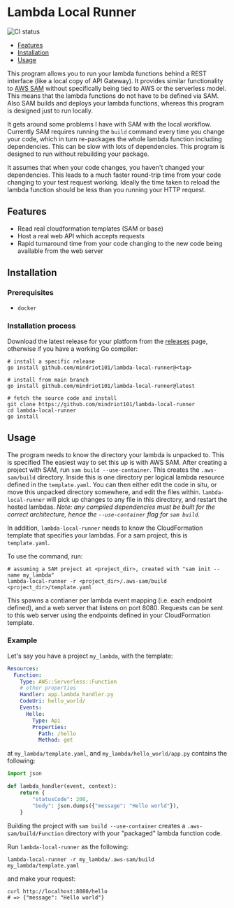 # Lambda Local Runner

![CI status](https://github.com/mindriot101/lambda-local-runner/actions/workflows/go.yml/badge.svg?branch=main)

- [Features](#features)
- [Installation](#installation)
- [Usage](#usage)

This program allows you to run your lambda functions behind a REST interface (like a local copy of API Gateway). It provides similar functionality to [AWS SAM][aws-sam] without specifically being tied to AWS or the serverless model. This means that the lambda functions do not have to be defined via SAM. Also SAM builds and deploys your lambda functions, whereas this program is designed just to run locally.

It gets around some problems I have with SAM with the local workflow. Currently SAM requires running the `build` command every time you change your code, which in turn re-packages the whole lambda function including dependencies. This can be slow with lots of dependencies. This program is designed to run without rebuilding your package.

It assumes that when your code changes, you haven't changed your dependencies. This leads to a much faster round-trip time from your code changing to your test request working. Ideally the time taken to reload the lambda function should be less than you running your HTTP request.

## Features

- Read real cloudformation templates (SAM or base)
- Host a real web API which accepts requests
- Rapid turnaround time from your code changing to the new code being available from the web server

## Installation

### Prerequisites

- `docker`

### Installation process

Download the latest release for your platform from the [releases] page, otherwise if you have a working Go compiler:

```
# install a specific release
go install github.com/mindriot101/lambda-local-runner@<tag>

# install from main branch
go install github.com/mindriot101/lambda-local-runner@latest

# fetch the source code and install
git clone https://github.com/mindriot101/lambda-local-runner
cd lambda-local-runner
go install
```

## Usage

The program needs to know the directory your lambda is unpacked to. This is specified The easiest way to set this up is with AWS SAM. After creating a project with SAM, run `sam build --use-container`. This creates the `.aws-sam/build` directory. Inside this is one directory per logical lambda resource defined in the `template.yaml`. You can then either edit the code in situ, or move this unpacked directory somewhere, and edit the files within. `lambda-local-runner` will pick up changes to any file in this directory, and restart the hosted lambdas. _Note: any compiled dependencies must be built for the correct architecture, hence the `--use-container` flag for `sam build`._

In addition, `lambda-local-runner` needs to know the CloudFormation template that specifies your lambdas. For a sam project, this is `template.yaml`.

To use the command, run:

```
# assuming a SAM project at <project_dir>, created with "sam init --name my_lambda"
lambda-local-runner -r <project_dir>/.aws-sam/build <project_dir>/template.yaml
```

This spawns a contianer per lambda event mapping (i.e. each endpoint defined), and a web server that listens on port 8080. Requests can be sent to this web server using the endpoints defined in your CloudFormation template.

### Example

Let's say you have a project `my_lambda`, with the template:

```yaml
Resources:
  Function:
    Type: AWS::Serverless::Function
    # other properties
    Handler: app.lambda_handler.py
    CodeUri: hello_world/
    Events:
      Hello:
        Type: Api
        Properties:
          Path: /hello
          Method: get
```

at `my_lambda/template.yaml`, and `my_lambda/hello_world/app.py` contains the following:

```python
import json

def lambda_handler(event, context):
    return {
        "statusCode": 200,
        "body": json.dumps({"message": "Hello world"}),
    }
```

Building the project with `sam build --use-container` creates a `.aws-sam/build/Function` directory with your "packaged" lambda function code.

Run `lambda-local-runner` as the following:

```
lambda-local-runner -r my_lambda/.aws-sam/build my_lambda/template.yaml
```

and make your request:

```
curl http://localhost:8080/hello
# => {"message": "Hello world"}
```

[aws-sam]: https://docs.aws.amazon.com/serverless-application-model/latest/developerguide/serverless-sam-cli-install.html
[releases]: https://github.com/mindriot101/lambda-local-runner/releases
